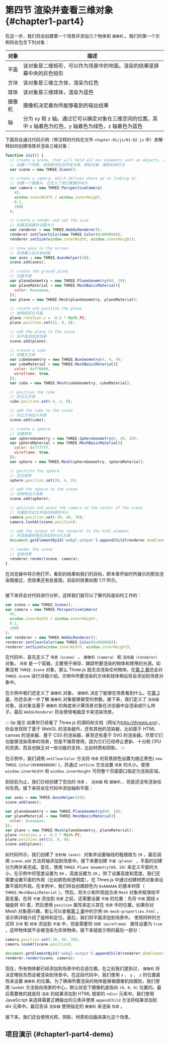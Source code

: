 <!--
 * @Author       : BigBigger
 * @Date         : 2021-08-16 14:36:09
 * @LastEditTime : 2021-08-20 09:28:14
 * @LastEditors  : BigBigger
-->

# 第四节 渲染并查看三维对象 {#chapter1-part4}

在这一步，我们将会创建第一个场景并添加几个物体和 `摄像机` 。我们的第一个示例将会包含下列对象：

| 对象 | 描述 |
| ------ | --- |
| 平面 | 该对象是二维矩形，可以作为场景中的地面。渲染的结果是屏幕中央的灰色矩形 |
| 方块 | 该对象是三维立方体，渲染为红色 |
| 球体 | 该对象是三维球体，渲染为蓝色 |
| 摄像机 | 摄像机决定着你所能够看到的输出结果 |
| 轴 | 分为 xy 和 z 轴。通过它可以确定对象在三维空间的位置。其中 x 轴着色为红色，y 轴着色为绿色，z 轴着色为蓝色 |

下面将会通过代码示例（带注释的代码在文件 `chapter-01/js/01-02.js` 中）来解释如何创建场景并渲染三维对象：

```js
function init() {
  // create a scene, that will hold all our elements such as objects, cameras and lights.
  // 创建一个场景，该场景将包含所有元素，例如对象、摄影机和灯光
  var scene = new THREE.Scene();

  // create a camera, which defines where we're looking at.
  // 创建一个摄像头，它定义了我们要看的地方
  var camera = new THREE.PerspectiveCamera(
    45,
    window.innerWidth / window.innerHeight,
    0.1,
    1000
  );

  // create a render and set the size
  // 创建渲染器并设置大小
  var renderer = new THREE.WebGLRenderer();
  renderer.setClearColor(new THREE.Color(0x000000));
  renderer.setSize(window.innerWidth, window.innerHeight);

  // show axes in the screen
  // 在屏幕上显示坐标轴
  var axes = new THREE.AxesHelper(20);
  scene.add(axes);

  // create the ground plane
  // 创建平面
  var planeGeometry = new THREE.PlaneGeometry(60, 20);
  var planeMaterial = new THREE.MeshBasicMaterial({
    color: 0xaaaaaa,
  });
  var plane = new THREE.Mesh(planeGeometry, planeMaterial);

  // rotate and position the plane
  // 旋转和定位平面
  plane.rotation.x = -0.5 * Math.PI;
  plane.position.set(15, 0, 0);

  // add the plane to the scene
  // 将平面添加进场景
  scene.add(plane);

  // create a cube
  // 创建立方体
  var cubeGeometry = new THREE.BoxGeometry(4, 4, 4);
  var cubeMaterial = new THREE.MeshBasicMaterial({
    color: 0xff0000,
    wireframe: true,
  });
  var cube = new THREE.Mesh(cubeGeometry, cubeMaterial);

  // position the cube
  // 定位立方体
  cube.position.set(-4, 3, 0);

  // add the cube to the scene
  // 将立方体加入场景
  scene.add(cube);

  // create a sphere
  // 创建球体
  var sphereGeometry = new THREE.SphereGeometry(4, 20, 20);
  var sphereMaterial = new THREE.MeshBasicMaterial({
    color: 0x7777ff,
    wireframe: true,
  });
  var sphere = new THREE.Mesh(sphereGeometry, sphereMaterial);

  // position the sphere
  // 定位球体
  sphere.position.set(20, 4, 2);

  // add the sphere to the scene
  // 将球体加入场景
  scene.add(sphere);

  // position and point the camera to the center of the scene
  // 将摄影机定位并指向场景的中心
  camera.position.set(-30, 40, 30);
  camera.lookAt(scene.position);

  // add the output of the renderer to the html element
  // 将渲染器的输出添加到html元素
  document.getElementById('webgl-output').appendChild(renderer.domElement);

  // render the scene
  // 渲染场景
  renderer.render(scene, camera);
}
```

在浏览器中将示例打开，看到的结果和我们的目标，即本章开始时所展示的那张渲染图接近，但效果还有些差距。目前的效果如图 1.11 所示。

<Image :index="11" />

接下来将会对代码进行分析，这样我们就可以了解代码是如何工作的：

```js
var scene = new THREE.Scene();
var camera = new THREE.PerspectiveCamera(
  45,
  window.innerWidth / window.innerHeight,
  0.1,
  1000
);
var renderer = new THREE.WebGLRenderer();
renderer.setClearColor(new THREE.Color(0x000000));
renderer.setSize(window.innerWidth, window.innerHeight);
```

在代码中，首先定义了 `场景（scene）` 、 `摄像机（camera）` 和 `渲染器（renderer）` 对象。 `场景` 是一个容器，主要用于保存、跟踪所要渲染的物体和使用的光源。如果没有 `THREE.Scene` 对象，那么 Three.js 就无法渲染任何物体，在[第 2 章](/docs/chapter2/)还会对 `THREE.Scene` 进行详细介绍。示例中所要渲染的方块和球体稍后将会添加到场景对象中。

在示例中我们还定义了 `摄像机` 对象， `摄像机` 决定了能够在场景看到什么。在[第 2 章](/docs/chapter2/)，你还会进一步了解 `摄像机` 对象能够接受的参数。接下来，我们定义了 `渲染器` 对象，该对象会基于 `摄像机` 的角度来计算场景对象在浏览器中会渲染成什么样子。最后 `WebGLRenderer` 将会使用电脑显卡来渲染场景。

::: tip 提示
如果你已经看了 Three.js 的源码和文档（网址为<http://threejs.org>），你会发现除了基于 WebGL 的渲染器外，还有其他的渲染器，比如基于 HTML canvas 的渲染器、基于 CSS 的渲染器，甚至还有基于 SVG 的渲染器。尽管它们也能够渲染简单的场景，但是不推荐使用，因为它们已经停止更新、十分耗 CPU 的资源，而且也缺乏对一些功能的支持，比如材质和阴影。
:::

在示例中，我们调用 `setClearColor` 方法将 `场景` 的背景颜色设置为接近黑色( `new THREE.Color(0X00000000)` )，并通过 `setSize` 方法设置 `场景` 的大小。使用 `window.innerWidth` 和 `window.innerHeight` 可将整个页面窗口指定为渲染区域。

到目前为止，我们已经创建了空白的 `场景` 、 `渲染器` 和 `摄像机` ，但是还没有渲染任何东西。接下来将会在代码中添加轴和平面：

```js
var axes = new THREE.AxesHelper(20);
scene.add(axes);

var planeGeometry = new THREE.PlaneGeometry(60, 20);
var planeMaterial = new THREE.MeshBasicMaterial({
  color: 0xaaaaaa,
});
var plane = new THREE.Mesh(planeGeometry, planeMaterial);
plane.rotation.x = -0.5 * Math.PI;
plane.position.set(15, 0, 0);
scene.add(plane);
```

如代码所示，我们创建了 `坐标轴（axes）` 对象并设置轴线的粗细值为 `20` ，最后调用 `scene.add` 方法将轴添加到场景中。接下来要创建 `平面（plane）` ，平面的创建分为两步来完成。首先，使用 `THREE.Plane Geometry(60，20)` 来定义平面的大小，在示例中将宽度设置为 `60` ，高度设置为 `20` 。除了设置高度和宽度，我们还需要设置平面的外观（比如颜色和透明度），在 Three.js 中通过创建材质对象来设置平面的外观。在本例中，我们将会创建颜色为 `0xAAAAAA` 的基本材质（ `THREE.MeshBasicMaterial` ）。然后，将大小和外观组合进 `Mesh` 对象并赋值给平面变量。在将 `平面` 添加到 `场景` 之前，还需要设置 `平面` 的位置：先将 `平面` 围绕 x 轴旋转 90 度，然后使用 `position` 属性来定义其在 `场景` 中的位置。如果你对 Mesh 对象感兴趣，那么可以查看[第 2 章](/docs/chapter2/)中的示例 `06-mesh-properties.html` ，该示例详细介绍了旋转和定位。最后，我们将平面添加到场景中。
使用同样的方式将 `方块` 和 `球体` 添加到 `平面` 中，但是需要将 `线框（wireframe）` 属性设置为 `true` ，这样物体就不会被渲染为实体物体。接下来就是示例的最后一部分：

```js
camera.position.set(-30, 40, 30);
camera.lookAt(scene.position);

document.getElementById('webgl-output').appendChild(renderer.domElement);
renderer.render(scene, camera);
```

现在，所有物体都已经添加到场景中的合适位置。在之前我们提到过， `摄像机` 将决定哪些东西会被渲染到场景中。在这段代码中，我们使用 `x` 、 `y` 、 `z` 的位置属性来设置 `摄像机` 的位置。为了确保所要渲染的物体能够被摄像机拍摄到，我们使用 `lookAt` 方法指向场景的中心，默认状态下摄像机是指向 `(0，0，0)` 位置的。最后需要做的就是将 `渲染` 的结果添加到 HTML 框架的 `<div>` 元素中。我们使用 JavaScript 来选择需要正确输出的元素并使用 `appendChild` 方法将结果添加到 div 元素中。最后告诉 `渲染器` 使用指定的 `摄像机` 来渲染 `场景` 。

接下来，我们还会使用光照、阴影、材质和动画来美化这个场景。

## 项目演示 {#chapter1-part4-demo}

<Demo />
